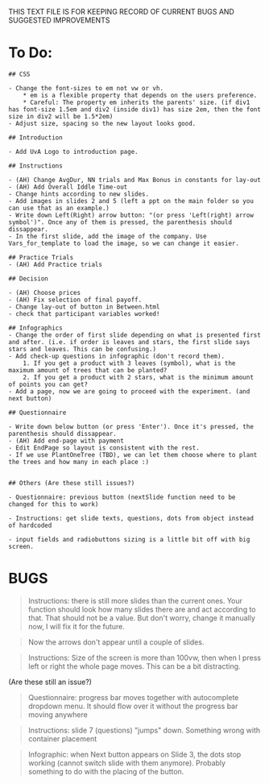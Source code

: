 THIS TEXT FILE IS FOR KEEPING RECORD OF CURRENT BUGS AND SUGGESTED IMPROVEMENTS


# To Do:

    ## CSS 

    - Change the font-sizes to em not vw or vh. 
        * em is a flexible property that depends on the users preference.
        * Careful: The property em inherits the parents' size. (if div1 has font-size 1.5em and div2 (inside div1) has size 2em, then the font size in div2 will be 1.5*2em)
    - Adjust size, spacing so the new layout looks good. 
    
    ## Introduction

    - Add UvA Logo to introduction page. 

    ## Instructions

    - (AH) Change AvgDur, NN trials and Max Bonus in constants for lay-out
    - (AH) Add Overall Iddle Time-out
    - Change hints according to new slides.
    - Add images in slides 2 and 5 (left a ppt on the main folder so you can use that as an example.)
    - Write down Left(Right) arrow button: "(or press 'Left(right) arrow symbol')". Once any of them is pressed, the parenthesis should dissappear.
    - In the first slide, add the image of the company. Use Vars_for_template to load the image, so we can change it easier. 

    ## Practice Trials
    - (AH) Add Practice trials

    ## Decision

    - (AH) Choose prices
    - (AH) Fix selection of final payoff. 
    - Change lay-out of button in Between.html
    - check that participant variables worked!

    ## Infographics
    - Change the order of first slide depending on what is presented first and after. (i.e. if order is leaves and stars, the first slide says stars and leaves. This can be confusing.)
    - Add check-up questions in infographic (don't record them). 
        1. If you get a product with 3 leaves (symbol), what is the maximum amount of trees that can be planted?
        2. If you get a product with 2 stars, what is the minimum amount of points you can get?
    - Add a page, now we are going to proceed with the experiment. (and next button)

    ## Questionnaire

    - Write down below button (or press 'Enter'). Once it's pressed, the parenthesis should dissappear. 
    - (AH) Add end-page with payment
    - Edit EndPage so layout is consistent with the rest. 
    - If we use PlantOneTree (TBD), we can let them choose where to plant the trees and how many in each place :)


    ## Others (Are these still issues?)

    - Questionnaire: previous button (nextSlide function need to be changed for this to work)

    - Instructions: get slide texts, questions, dots from object instead of hardcoded

    - input fields and radiobuttons sizing is a little bit off with big screen.  

# BUGS 

> Instructions: there is still more slides than the current ones. Your function should look how many slides there are and act according to that. That should not be a value. But don't worry, change it manually now, I will fix it for the future. 

> Now the arrows don't appear until a couple of slides.

> Instructions: Size of the screen is more than 100vw, then when I press left or right the whole page moves. This can be a bit distracting.

(Are these still an issue?)

> Questionnaire: progress bar moves together with autocomplete dropdown menu. It should flow over it without the progress bar moving anywhere

> Instructions: slide 7 (questions) "jumps" down. Something wrong with container placement

> Infographic: when Next button appears on Slide 3, the dots stop working (cannot switch slide with them anymore). Probably something to do with the placing of the button. 